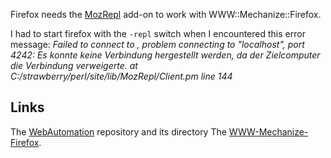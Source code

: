 Firefox needs the [MozRepl](https://addons.mozilla.org/de/firefox/addon/mozrepl/) add-on to work with
WWW::Mechanize::Firefox.

I had to start firefox with the `-repl` switch when I encountered this error
message: *Failed to connect to , problem connecting to "localhost", port 4242:
Es konnte keine Verbindung hergestellt werden, da der Zielcomputer die
Verbindung verweigerte. at C:/strawberry/perl/site/lib/MozRepl/Client.pm line
144*

## Links

The [WebAutomation](https://github.com/ReneNyffenegger/WebAutomation) repository and its directory
The [WWW-Mechanize-Firefox](https://github.com/ReneNyffenegger/WebAutomation/WWW-Mechanize-Firefox).

